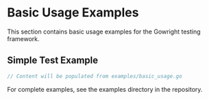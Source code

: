 # Basic Usage Examples

This section contains basic usage examples for the Gowright testing framework.

## Simple Test Example

```go
// Content will be populated from examples/basic_usage.go
```

For complete examples, see the examples directory in the repository.